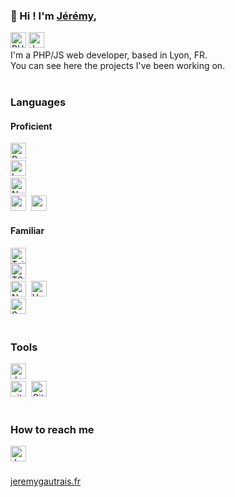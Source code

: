 ### 👋 Hi ! I'm <a href="https://www.jeremygautrais.fr/" target="_blank">Jérémy</a>,<br>
<img src="https://img.shields.io/badge/PHP-777BB4?style=for-the-badge&logo=php&logoColor=white" alt="PHP logo" title="PHP" height="25" />&nbsp;<img src="https://img.shields.io/badge/JavaScript-F7DF1E?style=for-the-badge&logo=javascript&logoColor=black" alt="JavaScript logo" title="JavaScript" height="25" />&nbsp;<br>
I'm a PHP/JS web developer, based in Lyon, FR.<br>
You can see here the projects I've been working on.
<br>
<br>

### Languages

#### Proficient
<img src="https://img.shields.io/badge/React-20232A?style=for-the-badge&logo=react&logoColor=61DAFB" alt="React logo" title="React" height="25" />&nbsp;<br>
<img src="https://img.shields.io/badge/Laravel-FF2D20?style=for-the-badge&logo=laravel&logoColor=white" alt="Laravel logo" title="Laravel" height="25" />&nbsp;<br>
<img src="https://img.shields.io/badge/Node%20js-339933?style=for-the-badge&logo=nodedotjs&logoColor=white" alt="Nodejs logo" title="NodeJS" height="25" />&nbsp;<br>
<img src="https://img.shields.io/badge/MySQL-00000F?style=for-the-badge&logo=mysql&logoColor=white" alt="mySQL logo" title="mySQL" height="25" />&nbsp;
<img src="https://img.shields.io/badge/PostgreSQL-316192?style=for-the-badge&logo=postgresql&logoColor=white" alt="postgreSQL logo" title="postgreSQL" height="25" />&nbsp;<br>

#### Familiar
<img src="https://img.shields.io/badge/Tailwind_CSS-38B2AC?style=for-the-badge&logo=tailwind-css&logoColor=white" alt="Tailwind logo logo" title="Tailwind" height="25" /><br>
<img src="https://img.shields.io/badge/TypeScript-007ACC?style=for-the-badge&logo=typescript&logoColor=white" alt="TS logo" title="TS" height="25" />&nbsp;<br>
<img src="https://img.shields.io/badge/next.js-000000?style=for-the-badge&logo=nextdotjs&logoColor=white" alt="Next.js logo" title="Next.js" height="25" />&nbsp;
<img src="https://img.shields.io/badge/Vue%20js-35495E?style=for-the-badge&logo=vuedotjs&logoColor=4FC08D" alt="Vuejs logo" title="Vuejs" height="25" />&nbsp;<br>
<img src="https://img.shields.io/badge/Symfony-000000?style=for-the-badge&logo=Symfony&logoColor=white" alt="Symfony logo" title="Symfony" height="25" />&nbsp;<br>
<br>
### Tools
<img src="https://img.shields.io/badge/Docker-2CA5E0?style=for-the-badge&logo=docker&logoColor=white" alt="docker logo" title="Docker" height="25" />&nbsp;<br>
<img src="https://img.shields.io/badge/Git-F05032?style=for-the-badge&logo=git&logoColor=white" alt="git logo" title="git" height="25" />&nbsp;
<img src="https://img.shields.io/badge/GitLab-330F63?style=for-the-badge&logo=gitlab&logoColor=white" alt="Gitlab logo" title="Gitlab" height="25" />&nbsp;
<br>
<br>

### How to reach me

<a href="https://www.linkedin.com/in/jgautrais/" target="_blank">
  <img align="left" alt="Jeremy's LinkedIN" height="25" src="https://img.shields.io/badge/LinkedIn-0077B5?style=for-the-badge&logo=linkedin&logoColor=white" />
</a>
<br>
<br>


<a href="https://www.jeremygautrais.fr/" target="_blank">jeremygautrais.fr</a>


<!---
jgautrais/jgautrais is a ✨ special ✨ repository because its `README.md` (this file) appears on your GitHub profile.
You can click the Preview link to take a look at your changes.
--->

<!-- https://github.com/alexandresanlim/Badges4-README.md-Profile -->
